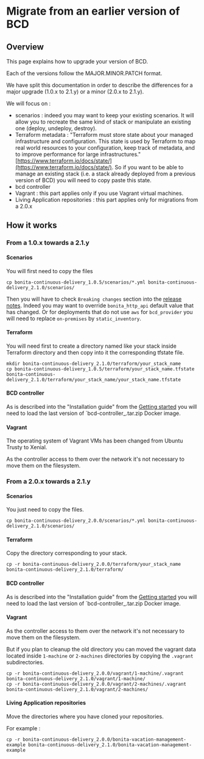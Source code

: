 # Migrate from an earlier version of BCD

## Overview

This page explains how to upgrade your version of BCD.

Each of the versions follow the MAJOR.MINOR.PATCH format.

We have split this documentation in order to describe the differences for a major upgrade (1.0.x to 2.1.y) or a minor (2.0.x to 2.1.y).

We will focus on :
- scenarios : indeed you may want to keep your existing scenarios. It will allow you to recreate the same kind of stack or manipulate an existing one (deploy, undeploy, destroy).
- Terraform metadata : "Terraform must store state about your managed infrastructure and configuration. This state is used by Terraform to map real world resources to your configuration, keep track of metadata, and to improve performance for large infrastructures." [https://www.terraform.io/docs/state/](https://www.terraform.io/docs/state/).
So if you want to be able to manage an existing stack (i.e. a stack already deployed from a previous version of BCD) you will need to copy paste this state.
- bcd controller
- Vagrant : this part applies only if you use Vagrant virtual machines.
- Living Application repositories : this part applies only for migrations from a 2.0.x

## How it works

### From a 1.0.x towards a 2.1.y

#### Scenarios

You will first need to copy the files
```
cp bonita-continuous-delivery_1.0.5/scenarios/*.yml bonita-continuous-delivery_2.1.0/scenarios/
```
Then you will have to check `Breaking changes` section into the [release notes](release_notes.md). Indeed you may want to override `bonita_http_api` default value that has changed. Or for deployments that do not use `aws` for `bcd_provider` you will need to replace `on-premises` by `static_inventory`.

#### Terraform


You will need first to create a directory named like your stack inside Terraform directory and then copy into it the corresponding tfstate file.
```
mkdir bonita-continuous-delivery_2.1.0/terraform/your_stack_name
cp bonita-continuous-delivery_1.0.5/terraform/your_stack_name.tfstate bonita-continuous-delivery_2.1.0/terraform/your_stack_name/your_stack_name.tfstate
```

#### BCD controller

As is described into the "Installation guide" from the [Getting started](getting_started.md) you will need to load the last version of `bcd-controller_<version>.tar.zip Docker image.

#### Vagrant

The operating system of Vagrant VMs has been changed from Ubuntu Trusty to Xenial.

As the controller access to them over the network it's not necessary to move them on the filesystem.

### From a 2.0.x towards a 2.1.y

#### Scenarios

You just need to copy the files.

```
cp bonita-continuous-delivery_2.0.0/scenarios/*.yml bonita-continuous-delivery_2.1.0/scenarios/
```

#### Terraform

Copy the directory corresponding to your stack.
```
cp -r bonita-continuous-delivery_2.0.0/terraform/your_stack_name bonita-continuous-delivery_2.1.0/terraform/
```

#### BCD controller

As is described into the "Installation guide" from the [Getting started](getting_started.md) you will need to load the last version of `bcd-controller_<version>.tar.zip Docker image.

#### Vagrant

As the controller access to them over the network it's not necessary to move them on the filesystem.

But if you plan to cleanup the old directory you can moved the vagrant data located inside `1-machine` or `2-machines` directories by copying the `.vagrant` subdirectories.
```
cp -r bonita-continuous-delivery_2.0.0/vagrant/1-machine/.vagrant bonita-continuous-delivery_2.1.0/vagrant/1-machine/
cp -r bonita-continuous-delivery_2.0.0/vagrant/2-machines/.vagrant bonita-continuous-delivery_2.1.0/vagrant/2-machines/
```

#### Living Application repositories

Move the directories where you have cloned your repositories.

For example :
```
cp -r bonita-continuous-delivery_2.0.0/bonita-vacation-management-example bonita-continuous-delivery_2.1.0/bonita-vacation-management-example
```

